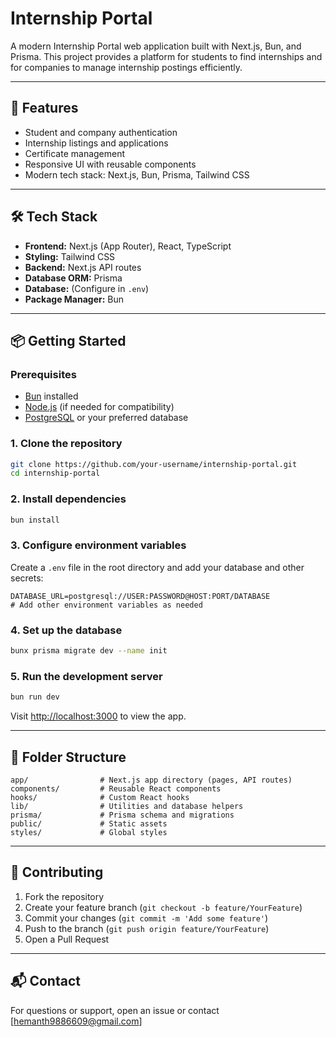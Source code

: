 # Internship Portal

A modern Internship Portal web application built with Next.js, Bun, and Prisma. This project provides a platform for students to find internships and for companies to manage internship postings efficiently.

---

## 🚀 Features

- Student and company authentication
- Internship listings and applications
- Certificate management
- Responsive UI with reusable components
- Modern tech stack: Next.js, Bun, Prisma, Tailwind CSS

---

## 🛠️ Tech Stack

- **Frontend:** Next.js (App Router), React, TypeScript
- **Styling:** Tailwind CSS
- **Backend:** Next.js API routes
- **Database ORM:** Prisma
- **Database:** (Configure in `.env`)
- **Package Manager:** Bun

---

## 📦 Getting Started

### Prerequisites

- [Bun](https://bun.sh/) installed
- [Node.js](https://nodejs.org/) (if needed for compatibility)
- [PostgreSQL](https://www.postgresql.org/) or your preferred database

### 1. Clone the repository

```sh
git clone https://github.com/your-username/internship-portal.git
cd internship-portal
```

### 2. Install dependencies

```sh
bun install
```

### 3. Configure environment variables

Create a `.env` file in the root directory and add your database and other secrets:

```env
DATABASE_URL=postgresql://USER:PASSWORD@HOST:PORT/DATABASE
# Add other environment variables as needed
```

### 4. Set up the database

```sh
bunx prisma migrate dev --name init
```

### 5. Run the development server

```sh
bun run dev
```

Visit [http://localhost:3000](http://localhost:3000) to view the app.

---

## 📁 Folder Structure

```
app/                # Next.js app directory (pages, API routes)
components/         # Reusable React components
hooks/              # Custom React hooks
lib/                # Utilities and database helpers
prisma/             # Prisma schema and migrations
public/             # Static assets
styles/             # Global styles
```

---

## 🤝 Contributing

1. Fork the repository
2. Create your feature branch (`git checkout -b feature/YourFeature`)
3. Commit your changes (`git commit -m 'Add some feature'`)
4. Push to the branch (`git push origin feature/YourFeature`)
5. Open a Pull Request

---

## 📬 Contact

For questions or support, open an issue or contact [hemanth9886609@gmail.com]
